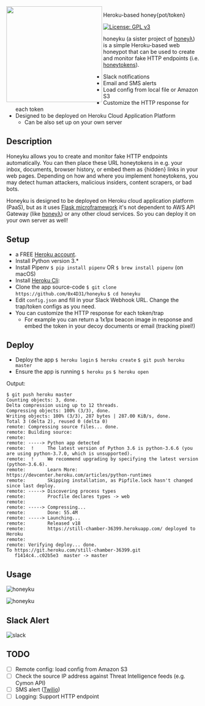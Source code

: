 <img align="left" src="https://github.com/0x4D31/honeyku/blob/master/docs/honeyku-sm.png" width="250px">

Heroku-based honey{pot/token}

[![License: GPL v3](https://img.shields.io/badge/License-GPL%20v3-blue.svg)](https://www.gnu.org/licenses/gpl-3.0)

honeyku (a sister project of [honeyλ](https://www.github.com/0x4D31/honeyLambda)) is a simple Heroku-based web honeypot that can be used to create and monitor fake HTTP endpoints (i.e. [honeytokens](https://www.symantec.com/connect/articles/honeytokens-other-honeypot)). 
* Slack notifications
* Email and SMS alerts
* Load config from local file or Amazon S3
* Customize the HTTP response for each token
* Designed to be deployed on Heroku Cloud Application Platform
  * Can be also set up on your own server

## Description
Honeyku allows you to create and monitor fake HTTP endpoints automatically. You can then place these URL honeytokens in e.g. your inbox, documents, browser history, or embed them as {hidden} links in your web pages. Depending on how and where you implement honeytokens, you may detect human attackers, malicious insiders, content scrapers, or bad bots.

Honeyku is designed to be deployed on Heroku cloud application platform (PaaS), but as it uses [Flask microframework](http://flask.pocoo.org/) it's not dependent to AWS API Gateway (like [honeyλ](https://www.github.com/0x4D31/honeyLambda)) or any other cloud services. So you can deploy it on your own server as well!

## Setup
* a FREE [Heroku account](https://signup.heroku.com/signup/dc).
* Install Python version 3.*
* Install Pipenv
```$ pip install pipenv``` OR ```$ brew install pipenv``` (on macOS)
* Install [Heroku Cli](https://devcenter.heroku.com/articles/getting-started-with-python#set-up):
* Clone the app source-code
```$ git clone https://github.com/0x4D31/honeyku```
```$ cd honeyku```
* Edit `config.json` and fill in your Slack Webhook URL. Change the trap/token configs as you need.
* You can customize the HTTP response for each token/trap
  * For example you can return a 1x1px beacon image in response and embed the token in your decoy documents or email (tracking pixel!)

## Deploy
* Deploy the app
```$ heroku login```
```$ heroku create```
```$ git push heroku master```
* Ensure the app is running
```$ heroku ps```
```$ heroku open```


Output:

```
$ git push heroku master
Counting objects: 3, done.
Delta compression using up to 12 threads.
Compressing objects: 100% (3/3), done.
Writing objects: 100% (3/3), 287 bytes | 287.00 KiB/s, done.
Total 3 (delta 2), reused 0 (delta 0)
remote: Compressing source files... done.
remote: Building source:
remote: 
remote: -----> Python app detected
remote:  !     The latest version of Python 3.6 is python-3.6.6 (you are using python-3.7.0, which is unsupported).
remote:  !     We recommend upgrading by specifying the latest version (python-3.6.6).
remote:        Learn More: https://devcenter.heroku.com/articles/python-runtimes
remote:        Skipping installation, as Pipfile.lock hasn't changed since last deploy.
remote: -----> Discovering process types
remote:        Procfile declares types -> web
remote: 
remote: -----> Compressing...
remote:        Done: 55.4M
remote: -----> Launching...
remote:        Released v18
remote:        https://still-chamber-36399.herokuapp.com/ deployed to Heroku
remote: 
remote: Verifying deploy... done.
To https://git.heroku.com/still-chamber-36399.git
   f1414c4..c02b5e3  master -> master
```

## Usage
![honeyku](https://github.com/0x4D31/honeyku/blob/master/docs/example1.png)

![honeyku](https://github.com/0x4D31/honeyku/blob/master/docs/example2.png)

## Slack Alert
![slack](https://github.com/0x4D31/honeyku/blob/master/docs/slack-alert.png)

## TODO
- [ ] Remote config: load config from Amazon S3
- [ ] Check the source IP address against Threat Intelligence feeds (e.g. Cymon API)
- [ ] SMS alert ([Twilio](https://twilio.com))
- [ ] Logging: Support HTTP endpoint
